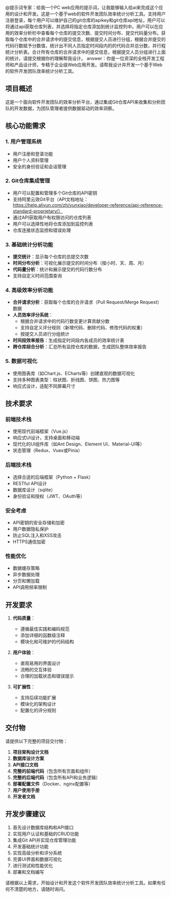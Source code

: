 @提示词专家：给我一个PC web应用的提示词，让我能够输入给ai来完成这个应用的设计和开发。这是一个基于web的软件开发团队效率统计分析工具。支持用户注册登录，每个用户可以维护自己的git仓库的apikey和git仓库api地址，用户可以将通过api获取仓库列表，并选择将指定仓库添加到统计监控列中。用户可以在应用的效率分析栏中查看每个仓库的提交次数、提交时间分布、提交代码量分布。获取每个仓库中的合并请求中的提交信息，根据提交人员进行分组，根据合并提交的代码行数赋予分数值，统计出不同人员指定时间段内的的代码合并总分数，并行程统计分析表。合计所有仓库的合并请求中的提交信息，根据提交人员分组进行上面的统计。请提交根据你的理解帮我设计。
answer：你是一位资深的全栈开发工程师和产品设计师，专精于企业级Web应用开发。请帮我设计并开发一个基于Web的软件开发团队效率统计分析工具。

## 项目概述
这是一个面向软件开发团队的效率分析平台，通过集成Git仓库API来收集和分析团队的开发数据，为团队管理者提供数据驱动的效率洞察。

## 核心功能需求

### 1. 用户管理系统
- 用户注册和登录功能
- 用户个人资料管理
- 安全的身份验证和会话管理

### 2. Git仓库集成管理
- 用户可以配置和管理多个Git仓库的API密钥
- 支持阿里云效Git平台（API文档地址：https://help.aliyun.com/zh/yunxiao/developer-reference/api-reference-standard-proprietary/）
- 通过API获取用户有权限访问的仓库列表
- 用户可以选择性地将仓库添加到监控列表
- 仓库连接状态监控和错误处理

### 3. 基础统计分析功能
- **提交统计**：显示每个仓库的总提交次数
- **时间分布分析**：可视化展示提交的时间分布（按小时、天、周、月）
- **代码量分析**：统计和展示提交的代码行数分布
- 支持自定义时间范围查询

### 4. 高级效率分析功能
- **合并请求分析**：获取每个仓库的合并请求（Pull Request/Merge Request）数据
- **人员效率评分系统**：
  - 根据合并请求中的代码行数变更计算贡献分数
  - 支持自定义评分规则（新增代码、删除代码、修改代码的权重）
  - 按提交人员进行分组统计
- **时间段效率报告**：生成指定时间段内各成员的效率统计表
- **跨仓库综合分析**：汇总所有监控仓库的数据，生成团队整体效率报告

### 5. 数据可视化
- 使用图表库（如Chart.js、ECharts等）创建直观的数据可视化
- 支持多种图表类型：柱状图、折线图、饼图、热力图等
- 响应式设计，适配不同屏幕尺寸

## 技术要求

### 前端技术栈
- 使用现代前端框架（Vue.js）
- 响应式UI设计，支持桌面和移动端
- 现代化的UI组件库（如Ant Design、Element UI、Material-UI等）
- 状态管理（Redux、Vuex或Pinia）

### 后端技术栈
- 选择合适的后端框架（Python + Flask）
- RESTful API设计
- 数据库设计（sqlite）
- 身份验证和授权（JWT、OAuth等）

### 安全考虑
- API密钥的安全存储和加密
- 用户数据隐私保护
- 防止SQL注入和XSS攻击
- HTTPS通信加密

### 性能优化
- 数据缓存策略
- 异步数据处理
- 分页和懒加载
- API调用频率限制

## 开发要求

1. **代码质量**：
   - 遵循最佳实践和编码规范
   - 添加详细的函数级注释
   - 模块化和可维护的代码结构

2. **用户体验**：
   - 直观易用的界面设计
   - 流畅的交互体验
   - 合理的加载状态和错误提示

3. **可扩展性**：
   - 支持后续功能扩展
   - 模块化的架构设计
   - 配置化的评分规则

## 交付物

请提供以下完整的项目交付物：

1. **项目架构设计文档**
2. **数据库设计方案**
3. **API接口文档**
4. **完整的前端代码**（包含所有页面和组件）
5. **完整的后端代码**（包含所有API和业务逻辑）
6. **部署配置文件**（Docker、nginx配置等）
7. **用户使用手册**
8. **开发者文档**

## 开发步骤建议

1. 首先设计数据库结构和API接口
2. 实现用户认证和基础的CRUD功能
3. 集成Git API并实现仓库管理功能
4. 开发基础统计功能
5. 实现高级分析和评分系统
6. 完善UI界面和数据可视化
7. 进行测试和性能优化
8. 部署和文档编写

请根据以上需求，开始设计和开发这个软件开发团队效率统计分析工具。如果有任何不清楚的地方，请随时询问。